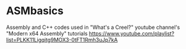# ASMbasics
Assembly and C++ codes used in "What's a Creel?" youtube channel's "Modern x64 Assembly" tutorials https://www.youtube.com/playlist?list=PLKK11Ligqitg9MOX3-0tFT1Rmh3uJp7kA
